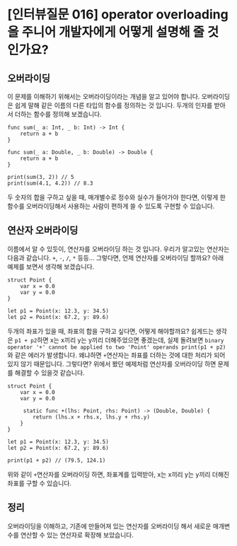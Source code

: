 # [인터뷰질문 016] operator overloading을 주니어 개발자에게 어떻게 설명해 줄 것 인가요?

## 오버라이딩
이 문제를 이해하기 위해서는 오버라이딩이라는 개념을 알고 있어야 합니다. 오버라이딩은 쉽게 말해 같은 이름의 다른 타입의 함수를 정의하는 것 입니다. 두개의 인자를 받아서 더하는 함수를 정의해 보겠습니다.

```
func sum(_ a: Int, _ b: Int) -> Int {
    return a + b
}

func sum(_ a: Double, _ b: Double) -> Double {
    return a + b
}

print(sum(3, 2)) // 5
print(sum(4.1, 4.2)) // 8.3
```

두 숫자의 합을 구하고 싶을 때, 매개별수로 정수와 실수가 들어가야 한다면, 이렇게 한 함수를 오버라이딩해서 사용하는 사람이 편하게 쓸 수 있도록 구현할 수 있습니다.

## 연산자 오버라이딩
이름에서 알 수 있듯이, 연산자를 오버라이딩 하는 것 입니다.
우리가 알고있는 연산자는 다음과 같습니다. `+`, `-`, `/`, `*` 등등...
그렇다면, 언제 연산자를 오버라이딩 할까요? 아래 예제를 보면서 생각해 보겠습니다.

```
struct Point {
    var x = 0.0
    var y = 0.0
}

let p1 = Point(x: 12.3, y: 34.5)
let p2 = Point(x: 67.2, y: 89.6)
```

두개의 좌표가 있을 때, 좌표의 합을 구하고 싶다면, 어떻게 해야할까요? 쉽게드는 생각은 `p1 + p2`하면 x는 x끼리 y는 y끼리 더해주었으면 좋겠는데, 실제 돌려보면 `binary operator '+' cannot be applied to two 'Point' operands print(p1 + p2)`와 같은 에러가 발생합니다. 왜냐하면 `+`연산자는 좌표를 더하는 것에 대한 처리가 되어있지 않기 때문입니다. 그렇다면? 위에서 봤던 예제처럼 연산자를 오버라이딩 하면 문제를 해결할 수 있을것 같습니다.

```
struct Point {
    var x = 0.0
    var y = 0.0

     static func +(lhs: Point, rhs: Point) -> (Double, Double) {
        return (lhs.x + rhs.x, lhs.y + rhs.y)
    }
}

let p1 = Point(x: 12.3, y: 34.5)
let p2 = Point(x: 67.2, y: 89.6)

print(p1 + p2) // (79.5, 124.1)
```
위와 같이 `+`연산자를 오버라이딩 하면, 좌표계를 입력받아, x는 x끼리 y는 y끼리 더해진 좌표를 구할 수 있습니다.

## 정리
오버라이딩을 이해하고, 기존에 만들어져 있는 연산자를 오버라이딩 해서 새로운 매개변수를 연산할 수 있는 연산자로 확장해 보았습니다.

